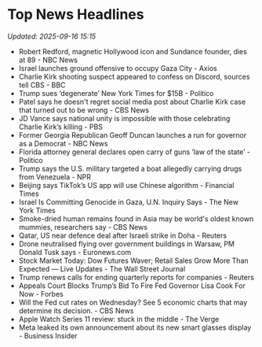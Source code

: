 # Top News Headlines

_Updated: 2025-09-16 15:15_

- Robert Redford, magnetic Hollywood icon and Sundance founder, dies at 89 - NBC News
- Israel launches ground offensive to occupy Gaza City - Axios
- Charlie Kirk shooting suspect appeared to confess on Discord, sources tell CBS - BBC
- Trump sues ‘degenerate’ New York Times for $15B - Politico
- Patel says he doesn't regret social media post about Charlie Kirk case that turned out to be wrong - CBS News
- JD Vance says national unity is impossible with those celebrating Charlie Kirk’s killing - PBS
- Former Georgia Republican Geoff Duncan launches a run for governor as a Democrat - NBC News
- Florida attorney general declares open carry of guns ‘law of the state’ - Politico
- Trump says the U.S. military targeted a boat allegedly carrying drugs from Venezuela - NPR
- Beijing says TikTok’s US app will use Chinese algorithm - Financial Times
- Israel Is Committing Genocide in Gaza, U.N. Inquiry Says - The New York Times
- Smoke-dried human remains found in Asia may be world's oldest known mummies, researchers say - CBS News
- Qatar, US near defence deal after Israeli strike in Doha - Reuters
- Drone neutralised flying over government buildings in Warsaw, PM Donald Tusk says - Euronews.com
- Stock Market Today: Dow Futures Waver; Retail Sales Grow More Than Expected — Live Updates - The Wall Street Journal
- Trump renews calls for ending quarterly reports for companies - Reuters
- Appeals Court Blocks Trump’s Bid To Fire Fed Governor Lisa Cook For Now - Forbes
- Will the Fed cut rates on Wednesday? See 5 economic charts that may determine its decision. - CBS News
- Apple Watch Series 11 review: stuck in the middle - The Verge
- Meta leaked its own announcement about its new smart glasses display - Business Insider